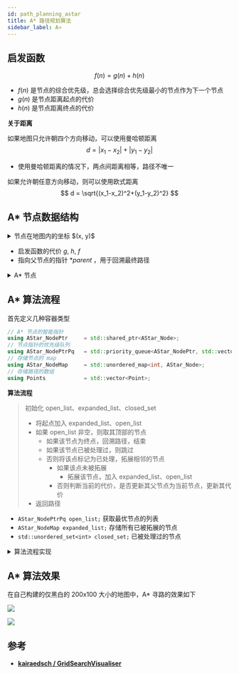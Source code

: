 ```yaml
---
id: path_planning_astar
title: A* 路径规划算法
sidebar_label: A⭐
---
```




## 启发函数
$$
f(n) = g(n) + h(n)
$$

- $f(n)$ 是节点的综合优先级，总会选择综合优先级最小的节点作为下一个节点
- $g(n)$ 是节点距离起点的代价
- $h(n)$ 是节点距离终点的代价

**关于距离**

如果地图只允许朝四个方向移动，可以使用曼哈顿距离
$$
d = \lvert x_1-x_2\rvert+\lvert y_1-y_2\rvert
$$
- 使用曼哈顿距离的情况下，两点间距离相等，路径不唯一

如果允许朝任意方向移动，则可以使用欧式距离
$$
d = \sqrt{(x_1-x_2)^2+(y_1-y_2)^2}
$$

## A* 节点数据结构
<details>
<summary> 节点在地图内的坐标 $(x, y)$</summary>

``` cpp
class Point {
public:
    int x = 0, y = 0;
    Point() = default;
    Point(int x, int y) : x(x), y(y) {}
    Point operator+(const Point &other) const {
        return {x + other.x, y + other.y};
    }
};
```
</details>

- 启发函数的代价 $g,~h,~f$
- 指向父节点的指针 $*parent$ ，用于回溯最终路径

<details>
<summary> A* 节点</summary>

``` cpp
class AStar_Node : public Point {
    using AStar_NodePtr = std::shared_ptr<AStar_Node>;
public:
    float g = 0;
    float h = 0;
    AStar_NodePtr parent = nullptr;

    AStar_Node() = default;
    explicit
    AStar_Node(int _x, int _y, float _g, float _h, AStar_NodePtr _parent) :
            Point(_x, _y), g(_g), h(_h), parent(std::move(_parent)) {}

    float f() const { return g + h; }

    struct Comparators {
        bool operator()(const AStar_NodePtr& a, const AStar_NodePtr& b) const {
            if (std::fabs(a->f() - b->f()) > 1e-6) {
                return a->f() > b->f();
            }
            return a->g > b->g;
        }
    };
    bool operator==(const AStar_Node &other) const { return x == other.x && y == other.y; }
};
```
</details>

## A* 算法流程

首先定义几种容器类型
``` cpp
// A* 节点的智能指针
using AStar_NodePtr     = std::shared_ptr<AStar_Node>;
// 节点指针的优先级队列
using AStar_NodePtrPq   = std::priority_queue<AStar_NodePtr, std::vector<AStar_NodePtr>, AStar_Node::Comparators>;
// 存储节点的 map
using AStar_NodeMap     = std::unordered_map<int, AStar_Node>;
// 存储路径的数组
using Points            = std::vector<Point>;
```

**算法流程**

> 初始化 open_list、expanded_list、closed_set
> - 将起点加入 expanded_list、open_list
> - 如果 open_list 非空，则取其顶部的节点
>   - 如果该节点为终点，回溯路径，结束
>   - 如果该节点已被处理过，则跳过
>   - 否则将该点标记为已处理，拓展相邻的节点
>     - 如果该点未被拓展
>       - 拓展该节点，加入 expanded_list、open_list
>     - 否则判断当前的代价，是否更新其父节点为当前节点，更新其代价
> - 返回路径

- `AStar_NodePtrPq open_list;` 获取最优节点的列表
- `AStar_NodeMap expanded_list;` 存储所有已被拓展的节点
- `std::unordered_set<int> closed_set;` 已被处理过的节点

<details>
<summary> 算法流程实现</summary>

``` cpp
AStar_Planner::Points
AStar_Planner::astar_Plan(const int start_x, const int start_y, const int goal_x, const int goal_y) const {
    Points          path          = Points();
    AStar_NodePtr   p_curr_node   = nullptr;
    AStar_NodePtrPq open_list     = AStar_NodePtrPq();
    AStar_NodeMap   expanded_list = AStar_NodeMap();
    std::unordered_set<int> closed_set;
    auto coord_2_Idx = [&](int x, int y) -> int {
        return x + y * map_ptr_->cols();
    };
    expanded_list[coord_2_Idx(start_x, start_y)] = AStar_Node(start_x, start_y, 0, euclidean_Distance(start_x, start_y, goal_x, goal_y), nullptr);
    open_list.emplace(std::make_shared<AStar_Node>(expanded_list[coord_2_Idx(start_x, start_y)]));
    while (!open_list.empty()) {
        p_curr_node = open_list.top();
        open_list.pop();
        const int x = p_curr_node->x;
        const int y = p_curr_node->y;
        if (closed_set.find(coord_2_Idx(x, y)) != closed_set.end()) {
            continue;
        }
        closed_set.insert(coord_2_Idx(x, y));
        if (x == goal_x && y == goal_y) {
            while (p_curr_node != nullptr) {
                path.emplace_back(p_curr_node->x, p_curr_node->y);
                p_curr_node = p_curr_node->parent;
            }
            break;
        }
        // expand node
        for (const auto i : N8_DIR) {
            int n_x = x + i[0];
            int n_y = y + i[1];
            if (!map_ptr_->is_Point_Valid(n_x, n_y) || !map_ptr_->is_Point_Free(n_x, n_y)) {
                continue;
            }
            int idx = coord_2_Idx(n_x, n_y);
            auto g = p_curr_node->g + static_cast<float>(std::hypot(i[0], i[1]));
            auto h = euclidean_Distance(n_x, n_y, goal_x, goal_y);
            if (expanded_list.find(idx) == expanded_list.end()) {
                expanded_list[idx] = AStar_Node(n_x, n_y, g, h, p_curr_node);
                open_list.emplace(std::make_shared<AStar_Node>(expanded_list[idx]));
            } else {
                if (g < expanded_list[idx].g) {
                    expanded_list[idx].g = g;
                    expanded_list[idx].parent = p_curr_node;
                }
            }
        }
    }
    return path;
}
```
</details>

## A* 算法效果

在自己构建的仅黑白的 200x100 大小的地图中，A* 寻路的效果如下

![](https://pictures-1304295136.cos.ap-guangzhou.myqcloud.com/wiki/robot/astar/astar_res_01.png)

![](https://pictures-1304295136.cos.ap-guangzhou.myqcloud.com/wiki/robot/astar/astar_res_02.png)

## 参考
- **[kairaedsch / GridSearchVisualiser](https://github.com/kairaedsch/GridSearchVisualiser)**
